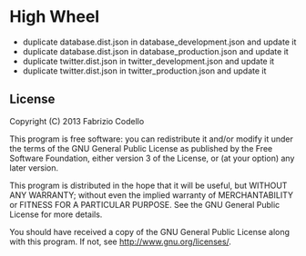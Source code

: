 High Wheel
==========

* duplicate database.dist.json in database_development.json and update it
* duplicate database.dist.json in database_production.json and update it
* duplicate twitter.dist.json in twitter_development.json and update it
* duplicate twitter.dist.json in twitter_production.json and update it

License
-------

Copyright (C) 2013 Fabrizio Codello

This program is free software: you can redistribute it and/or modify
it under the terms of the GNU General Public License as published by
the Free Software Foundation, either version 3 of the License, or
(at your option) any later version.

This program is distributed in the hope that it will be useful,
but WITHOUT ANY WARRANTY; without even the implied warranty of
MERCHANTABILITY or FITNESS FOR A PARTICULAR PURPOSE.  See the
GNU General Public License for more details.

You should have received a copy of the GNU General Public License
along with this program.  If not, see <http://www.gnu.org/licenses/>.